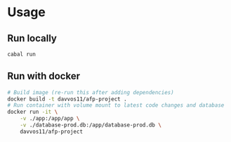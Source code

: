# Usage
## Run locally
```bash
cabal run
```

## Run with docker
```bash
# Build image (re-run this after adding dependencies)
docker build -t davvos11/afp-project .
# Run container with volume mount to latest code changes and database
docker run -it \
    -v ./app:/app/app \
    -v ./database-prod.db:/app/database-prod.db \
    davvos11/afp-project
```
